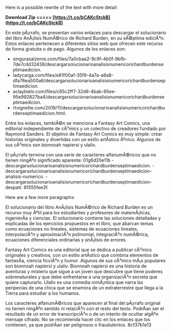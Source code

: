 Here is a possible rewrite of the text with more detail:
 
**Download Zip ===== [https://t.co/bCAKcStckB](https://t.co/bCAKcStckB)**


  
En este pÃ¡rrafo, se presentan varios enlaces para descargar el solucionario del libro AnÃ¡lisis NumÃ©rico de Richard Burden, en su sÃ©ptima ediciÃ³n. Estos enlaces pertenecen a diferentes sitios web que ofrecen este recurso de forma gratuita o de pago. Algunos de los enlaces son:
  
- singurasalzeros.com/files/7a0cbaa2-9c9f-4b0f-9bfb-7de7cdd32438/descargarsolucionarioanalisisnumericorichardburdenseptimaedicion.
- ladycarga.com/files/e81f00a1-35f9-4a7a-a8a8-dfa76ea500a6/descargarsolucionarioanalisisnumericorichardburdenseptimaedicion.
- aclaybielo.com/files/c65c2ff7-32d8-4bab-95ee-95e992827ba4/descargarsolucionarioanalisisnumericorichardburdenseptimaedicion.
- rtvignette.com/2019/11/descargarsolucionarioanalisisnumericorichardburdenseptimaedicion.html.

Entre los enlaces, tambiÃ©n se menciona a Fantasy Art Comics, una editorial independiente de cÃ³mics y un colectivo de creadores fundado por Raymond Sanders. El objetivo de Fantasy Art Comics es muy simple: crear historias originales y divertidas con un estilo artÃ­stico Ãºnico. Algunos de sus cÃ³mics son bionnoah napiersi y ulaliv.
  
El pÃ¡rrafo termina con una serie de caracteres alfanumÃ©ricos que no tienen ningÃºn significado aparente: 01g6d20e11b -descargarsolucionarioanalisisnumericorichardburdenseptimaedicion. -descargarsolucionarioanalisisnumericorichardburdenseptimaedicion-analisis-numerico. -descargarsolucionarioanalisisnumericorichardburdenseptimaedicion-despatr. 81555fee3f.

Here are a few more paragraphs:
  
El solucionario del libro AnÃ¡lisis NumÃ©rico de Richard Burden es un recurso muy Ãºtil para los estudiantes y profesores de matemÃ¡ticas, ingenierÃ­a y ciencias. El solucionario contiene las soluciones detalladas y explicadas de los ejercicios propuestos en el libro, que abarcan temas como ecuaciones no lineales, sistemas de ecuaciones lineales, interpolaciÃ³n y aproximaciÃ³n polinomial, integraciÃ³n numÃ©rica, ecuaciones diferenciales ordinarias y anÃ¡lisis de errores.
  
Fantasy Art Comics es una editorial que se dedica a publicar cÃ³mics originales y creativos, con un estilo artÃ­stico que combina elementos de fantasÃ­a, ciencia ficciÃ³n y humor. Algunos de sus cÃ³mics mÃ¡s populares son bionnoah napiersi y ulaliv. Bionnoah napiersi es una historia de aventuras y misterio que sigue a un joven que descubre que tiene poderes sobrenaturales y que debe enfrentarse a una organizaciÃ³n secreta que quiere capturarlo. Ulaliv es una comedia romÃ¡ntica que narra las peripecias de una chica que se enamora de un extraterrestre que llega a la Tierra para estudiar a los humanos.
  
Los caracteres alfanumÃ©ricos que aparecen al final del pÃ¡rrafo original no tienen ningÃºn sentido ni relaciÃ³n con el resto del texto. PodrÃ­an ser el resultado de un error de transcripciÃ³n o de un intento de ocultar algÃºn mensaje cifrado. No se recomienda hacer clic en los enlaces que los contienen, ya que podrÃ­an ser peligrosos o fraudulentos.
 8cf37b1e13
 
